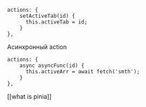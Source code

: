 ```JS
actions: {
    setActiveTab(id) {
      this.activeTab = id;
    }
},
```
Асинхронный action
```JS
actions: {
    async asyncFunc(id) {
      this.activeArr = await fetch('smth');
    }
},
```
[[what is pinia]]
